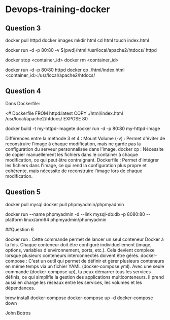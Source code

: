 # Devops-training-docker


## Question 3
docker pull httpd
docker images 
mkdir html
cd html
touch index.html 


docker run -d -p 80:80 -v $(pwd)/html:/usr/local/apache2/htdocs/ httpd

docker stop <container_id>
docker rm <container_id>

docker run -d -p 80:80 httpd
docker cp ./html/index.html <container_id>:/usr/local/apache2/htdocs/

## Question 4

Dans Dockerfile:

<# Dockerfile
FROM httpd:latest
COPY ./html/index.html /usr/local/apache2/htdocs/
EXPOSE 80
>

docker build -t my-httpd-imagete
docker run -d -p 80:80 my-httpd-image

Différences entre la méthode 3 et 4 :
Mount Volume (-v) : Permet d'éviter de reconstruire l'image à chaque modification, mais ne garde pas la configuration du serveur personnalisée dans l'image.
docker cp : Nécessite de copier manuellement les fichiers dans le container à chaque modification, ce qui peut être contraignant.
Dockerfile : Permet d'intégrer les fichiers dans l'image, ce qui rend la configuration plus propre et cohérente, mais nécessite de reconstruire l'image lors de chaque modification.

## Question 5

docker pull mysql
docker pull phpmyadmin/phpmyadmin

docker run --name phpmyadmin -d --link mysql-db:db -p 8080:80 --platform linux/arm64 phpmyadmin/phpmyadmin

##Question 6

docker run : Cette commande permet de lancer un seul conteneur Docker à la fois. Chaque conteneur doit être configuré individuellement (image, options, variables d'environnement, ports, etc.). Cela devient complexe lorsque plusieurs conteneurs interconnectés doivent être gérés.
docker-compose : C'est un outil qui permet de définir et gérer plusieurs conteneurs en même temps via un fichier YAML (docker-compose.yml). Avec une seule commande (docker-compose up), tu peux démarrer tous les services définis, ce qui simplifie la gestion des applications multiconteneurs. Il prend aussi en charge les réseaux entre les services, les volumes et les dépendances.

brew install docker-compose 
docker-compose up -d
docker-compose down



John Botros
